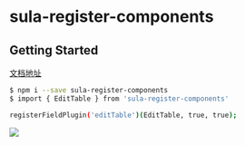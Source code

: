 # sula-register-components

## Getting Started

[文档地址](https://rodchen-king.github.io/sula-register-components/#/components/edit-table)

```bash
$ npm i --save sula-register-components
$ import { EditTable } from 'sula-register-components'

registerFieldPlugin('editTable')(EditTable, true, true);
```

![](https://raw.githubusercontent.com/rodchen-king/front-book/master/img/BC2BF252-A766-4FDB-85E5-EA6AA242644A.png)
